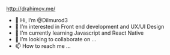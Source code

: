 http://drahimov.me/

- 👋 Hi, I’m @Dilmurod3
- 👀 I’m interested in Front end development and UX/UI Design
- 🌱 I’m currently learning Javascript and React Native
- 💞️ I’m looking to collaborate on ...
- 📫 How to reach me ...

<!---
Dilmurod3/Dilmurod3 is a ✨ special ✨ repository because its `README.md` (this file) appears on your GitHub profile.
You can click the Preview link to take a look at your changes.
--->
